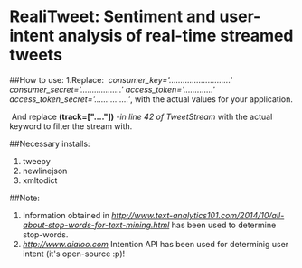 # RealiTweet: Sentiment and user-intent analysis of real-time streamed tweets


##How to use:
1.Replace: 
&nbsp;*consumer_key='...........................'
consumer_secret='..................'
access_token='.............'
access_token_secret='...............'*, with the actual values for your application.

&nbsp;And replace **(track=["...."])** *-in line 42 of TweetStream*  with the actual keyword to filter the stream with.

##Necessary installs:
1. tweepy
2. newlinejson
3. xmltodict

##Note:
1. Information obtained in *http://www.text-analytics101.com/2014/10/all-about-stop-words-for-text-mining.html* has been used to determine stop-words.
2. *http://www.aiaioo.com* Intention API has been used for determinig user intent (it's open-source :p)!
